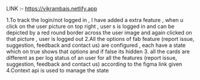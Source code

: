 LINK :- https://vikrambais.netlify.app



1.To track the login/not logged in , I have added a extra feature , when u click on the user picture on top right , user s is logged in and can be depicted by a red round border across the user image and again clicked on that picture , user is logged out 
2.All the options of fab feature (report issue, suggestion, feedback and contact us) are configured , each have a state which on true shows that options and if false its hidden
3. all the cards are  different as per log status of an user for all the features (report issue, suggestion, feedback and contact us) according to the figma link given 
4.Context api is used to manage the state 
